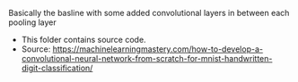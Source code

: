 Basically the basline with some added convolutional layers in between each pooling layer
  - This folder contains source code.
  - Source: https://machinelearningmastery.com/how-to-develop-a-convolutional-neural-network-from-scratch-for-mnist-handwritten-digit-classification/ 
